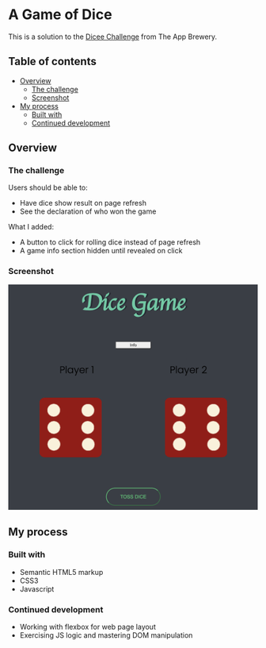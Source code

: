 # A Game of Dice

This is a solution to the [Dicee Challenge](https://www.appbrewery.co) from The App Brewery.

## Table of contents

- [Overview](#overview)
    - [The challenge](#the-challenge)
    - [Screenshot](#screenshot)
- [My process](#my-process)
    - [Built with](#built-with)
    - [Continued development](#continued-development)

## Overview

### The challenge

Users should be able to:

- Have dice show result on page refresh
- See the declaration of who won the game

What I added:

- A button to click for rolling dice instead of page refresh
- A game info section hidden until revealed on click

### Screenshot

![](assets/images/dice_game_screenshot.png)

## My process

### Built with

- Semantic HTML5 markup
- CSS3
- Javascript

### Continued development

- Working with flexbox for web page layout
- Exercising JS logic and mastering DOM manipulation
